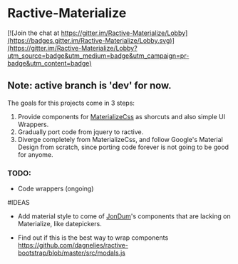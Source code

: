 # Ractive-Materialize

[![Join the chat at https://gitter.im/Ractive-Materialize/Lobby](https://badges.gitter.im/Ractive-Materialize/Lobby.svg)](https://gitter.im/Ractive-Materialize/Lobby?utm_source=badge&utm_medium=badge&utm_campaign=pr-badge&utm_content=badge)

## Note: active branch is 'dev' for now.


The goals for this projects come in 3 steps: 
 1. Provide components for [MaterializeCss](http://materializecss.com) as shorcuts and also simple UI Wrappers.
 2. Gradually port code from jquery to ractive.
 3. Diverge completely from MaterializeCss, and follow Google's Material Design from scratch, since porting code forever is not going to be good for anyome.


### TODO:

- Code wrappers (ongoing)

#IDEAS

- Add material style to come of [JonDum](https://github.com/JonDum?page=1&tab=repositories&utf8=%E2%9C%93&q=ractive)'s components that are lacking on Materialize, like datepickers.

- Find out if this is the best way to wrap components https://github.com/dagnelies/ractive-bootstrap/blob/master/src/modals.js
